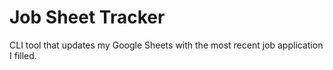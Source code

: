 # Job Sheet Tracker
 CLI tool that updates my Google Sheets with the most recent job application I filled.
